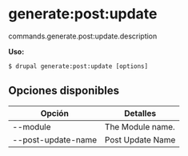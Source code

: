 # generate:post:update
commands.generate.post:update.description

**Uso:**
```
$ drupal generate:post:update [options]
```

## Opciones disponibles
Opción | Detalles
-------|-------------
--module | The Module name.
--post-update-name | Post Update Name
